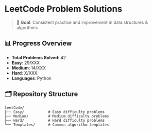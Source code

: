 # LeetCode Problem Solutions

> 🎯 **Goal**: Consistent practice and improvement in data structures & algorithms

## 📊 Progress Overview
- **Total Problems Solved**: 42
- **Easy**: 29/XXX
- **Medium**: 14/XXX  
- **Hard**: X/XXX
- **Languages**: Python

## 🗂️ Repository Structure

```
leetCode/
├── Easy/           # Easy difficulty problems
├── Medium/         # Medium difficulty problems  
├── Hard/           # Hard difficulty problems
└── Templates/      # Common algorithm templates
```

